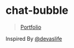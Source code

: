 # chat-bubble

> [Portfolio](https://myportfolio-c94ea.web.app)

Inspired By [@devaslife](https://www.youtube.com/@devaslife)